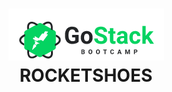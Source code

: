 <h1 align="center">
    <img alt="Go Stack logo" src="https://github.com/Arieviloo/bootcamp-gostack-hooks/blob/master/src/img/logo-gostack.png" />
    <br>
      ROCKETSHOES
</h1>
